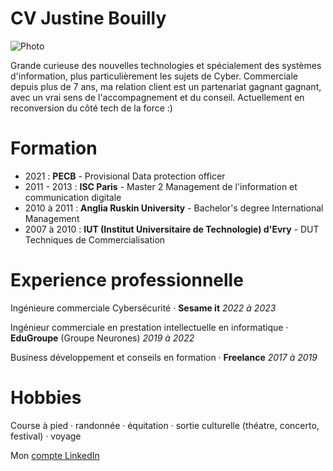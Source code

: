 # CV Justine Bouilly 

![Photo](https://media.licdn.com/dms/image/C4D03AQHKtBa2f2TKAg/profile-displayphoto-shrink_800_800/0/1580914815235?e=2147483647&v=beta&t=7oKs57jQgcD78FvLs6uN6ofQFSuT2xe2dPSkJ4bWMac)

Grande curieuse des nouvelles technologies et spécialement des systèmes d'information, plus particulièrement les sujets de Cyber.
Commerciale depuis plus de 7 ans, ma relation client est un partenariat gagnant gagnant, avec un vrai sens de l'accompagnement et du conseil.
Actuellement en reconversion du côté tech de la force :)

# Formation

- 2021 : **PECB** - Provisional Data protection officer
- 2011 - 2013 : **ISC Paris** - Master 2 Management de l'information et communication digitale
- 2010 à 2011 : **Anglia Ruskin University** - Bachelor's degree International Management
- 2007 à 2010 : **IUT (Institut Universitaire de Technologie) d'Evry** - DUT Techniques de Commercialisation

# Experience professionnelle 

Ingénieure commerciale Cybersécurité · **Sesame it**
_2022 à 2023_

Ingénieur commerciale en prestation intellectuelle en informatique · **EduGroupe** (Groupe Neurones)
_2019 à 2022_

Business développement et conseils en formation · **Freelance** 
_2017 à 2019_

 # Hobbies

 Course à pied · randonnée · équitation · sortie culturelle (théatre, concerto, festival) · voyage

 Mon [compte LinkedIn](https://www.linkedin.com/in/justine-bouilly/)
 
 
